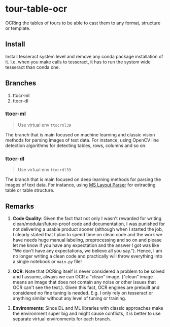 # tour-table-ocr
OCRing the tables of tours to be able to cast them to any format, structure or template.

## Install
Install tesseract system level and remove any conda package installation of it. I.e. when you make calls to tesseract,
it has to run the system wide tesseract than conda one. 

## Branches
1. ttocr-ml
2. ttocr-dl

### ttocr-ml
> Use virtual env `ttocrml39`

The branch that is main focused on machine learning and classic vision methods for parsing images of text data. For instance, using OpenCV line detection
algorithms for detecting tables, rows, columns and so on.

### ttocr-dl
> Use virtual env `ttocrdl39`

The branch that is main focused on deep learning methods for parsing the images of text data. For instance, using
[MS Layout Parser](https://github.com/Layout-Parser/layout-parser) for extracting table or table structure.

## Remarks
1. **Code Quality**: Given the fact that not only I wasn't rewarded for writing clean/modular/future-proof code and documentation, I was punished for not delivering
a usable product sooner (although when I started the job, I clearly stated that I plan to spend time on clean code and the work we have needs huge manual labeling,
preprocessing and so on and please let me know if you have any expectation and the answer I got was like "We don't have any expectations, we believe all you say.").
Hence, I am no longer writing a clean code and practically will throw everything into a single notebook or `main.py` file!

2. **OCR**: Note that OCRing itself is never considered a problem to be solved and I assume, always we can OCR a "clean" image. ("clean" image means an image that does not contain any noise or other issues that OCR can't see the text.). Given this fact, OCR engines are prebuilt and considered no fine tuning is needed. E.g. I only rely on tesseract or anything similar without any level of tuning or training.

3. **Environments**: Since DL and ML libraries with classic approaches make the environment super big and might cause conflicts, it is better to use separate virtual environments for each branch.
